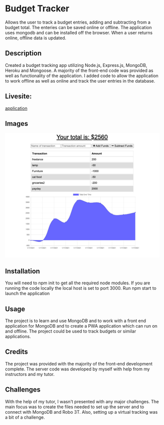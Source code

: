 # Budget Tracker

Allows the user to track a budget entries, adding and subtracting from a budget total. The enteries can be saved online or offline. The application uses mongodb and can be installed off the browser. When a user returns online, offline data is updated.

## Description

Created a budget tracking app utilizing Node.js, Express.js, MongoDB, Heroku and Mongoose. A majority of the front-end code was provided as well as functionality of the application. I added code to allow the application to work offline as well as online and track the user entries in the database.

## Livesite:

[application](https://paulsbudgettracker.herokuapp.com/)

## Images

<img src="images/budgettracker.jpg" alt="the main screen of the application">

## Installation

You will need to npm init to get all the required node modules. If you are running the code locally the local host is set to port 3000. Run npm start to launch the application

## Usage

The project is to learn and use MongoDB and to work with a front end application for MongoDB and to create a PWA application which can run on and offline. The project could be used to track budgets or similar applications.

## Credits

The project was provided with the majority of the front-end development complete. The server code was developed by myself with help from my instructors and my tutor. 

## Challenges

With the help of my tutor, I wasn't presented with any major challenges. The main focus was to create the files needed to set up the server and to connect with MongoDB and Robo 3T. Also, setting up a virtual tracking was a bit of a challenge. 